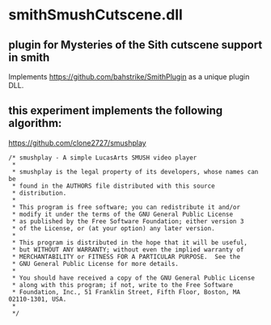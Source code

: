 # smithSmushCutscene.dll

## plugin for Mysteries of the Sith cutscene support in smith

Implements https://github.com/bahstrike/SmithPlugin as a unique plugin DLL.

## this experiment implements the following algorithm:
https://github.com/clone2727/smushplay

```
/* smushplay - A simple LucasArts SMUSH video player
 *
 * smushplay is the legal property of its developers, whose names can be
 * found in the AUTHORS file distributed with this source
 * distribution.
 *
 * This program is free software; you can redistribute it and/or
 * modify it under the terms of the GNU General Public License
 * as published by the Free Software Foundation; either version 3
 * of the License, or (at your option) any later version.
 *
 * This program is distributed in the hope that it will be useful,
 * but WITHOUT ANY WARRANTY; without even the implied warranty of
 * MERCHANTABILITY or FITNESS FOR A PARTICULAR PURPOSE.  See the
 * GNU General Public License for more details.
 *
 * You should have received a copy of the GNU General Public License
 * along with this program; if not, write to the Free Software
 * Foundation, Inc., 51 Franklin Street, Fifth Floor, Boston, MA 02110-1301, USA.
 *
 */
 ```
